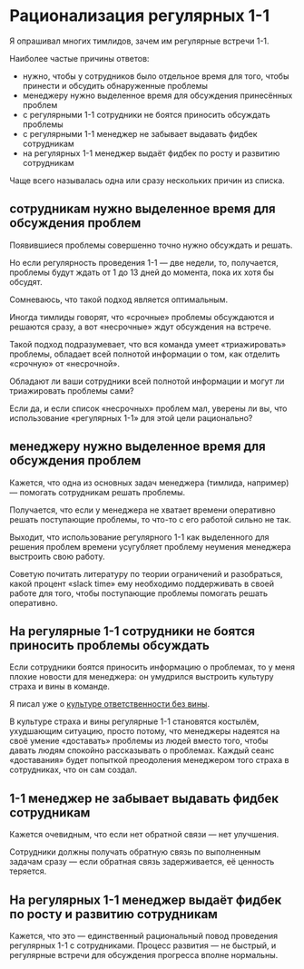 # Рационализация регулярных 1-1

Я опрашивал многих тимлидов, зачем им регулярные встречи 1-1.

Наиболее частые причины ответов:

- нужно, чтобы у сотрудников было отдельное время для того, чтобы принести и обсудить обнаруженные проблемы
- менеджеру нужно выделенное время для обсуждения принесённых проблем
- с регулярными 1-1 сотрудники не боятся приносить обсуждать проблемы
- с регулярными 1-1 менеджер не забывает выдавать фидбек сотрудникам
- на регулярных 1-1 менеджер выдаёт фидбек по росту и развитию сотрудникам

Чаще всего называлась одна или сразу нескольких причин из списка.

## сотрудникам нужно выделенное время для обсуждения проблем

Появившиеся проблемы совершенно точно нужно обсуждать и решать.

Но если регулярность проведения 1-1 — две недели, то, получается, проблемы будут ждать от 1 до 13 дней до момента, пока их хотя бы обсудят.

Сомневаюсь, что такой подход является оптимальным.

Иногда тимлиды говорят, что «срочные» проблемы обсуждаются и решаются сразу, а вот «несрочные» ждут обсуждения на встрече.

Такой подход подразумевает, что вся команда умеет «триажировать» проблемы, обладает всей полнотой информации о том, как отделить «срочную» от «несрочной».

Обладают ли ваши сотрудники всей полнотой информации и могут ли триажировать проблемы сами?

Если да, и если список «несрочных» проблем мал, уверены ли вы, что использование «регулярных 1-1» для этой цели рационально?

## менеджеру нужно выделенное время для обсуждения проблем

Кажется, что одна из основных задач менеджера (тимлида, например) — помогать сотрудникам решать проблемы.

Получается, что если у менеджера не хватает времени оперативно решать поступающие проблемы, то что-то с его работой сильно не так.

Выходит, что использование регулярного 1-1 как выделенного для решения проблем времени усугубляет проблему неумения менеджера выстроить свою работу.

Советую почитать литературу по теории ограничений и разобраться, какой процент «slack time» ему необходимо поддерживать в своей работе для того, чтобы поступающие проблемы помогать решать оперативно.

## На регулярные 1-1 сотрудники не боятся приносить проблемы обсуждать

Если сотрудники боятся приносить информацию о проблемах, то у меня плохие новости для менеджера: он умудрился выстроить культуру страха и вины в команде.

Я писал уже о [культуре ответственности без вины](https://github.com/sharovatov/teamlead/blob/master/blameless_responsibility.md).

В культуре страха и вины регулярные 1-1 становятся костылём, ухудшающим ситуацию, просто потому, что менеджеры надеятся на своё умение «доставать» проблемы из людей вместо того, чтобы давать людям спокойно рассказывать о проблемах. Каждый сеанс «доставания» будет попыткой преодоления менеджером того страха в сотрудниках, что он сам создал.

## 1-1 менеджер не забывает выдавать фидбек сотрудникам

Кажется очевидным, что если нет обратной связи — нет улучшения.

Сотрудники должны получать обратную связь по выполненным задачам сразу — если обратная связь задерживается, её ценность теряется.

## На регулярных 1-1 менеджер выдаёт фидбек по росту и развитию сотрудникам

Кажется, что это — единственный рациональный повод проведения регулярных 1-1 с сотрудниками. Процесс развития — не быстрый, и регулярные встречи для обсуждения прогресса вполне нормальны.
